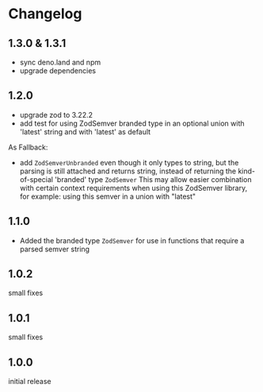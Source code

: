 # Changelog

## 1.3.0 & 1.3.1

- sync deno.land and npm
- upgrade dependencies

## 1.2.0

- upgrade zod to 3.22.2
- add test for using ZodSemver branded type in an optional union with 'latest' string and with 'latest' as default

As Fallback:

- add `ZodSemverUnbranded` even though it only types to string, but the parsing is still attached and returns string,
  instead of returning the kind-of-special 'branded' type `ZodSemver`
  This may allow easier combination with certain context requirements when using this ZodSemver library,
  for example: using this semver in a union with "latest"

## 1.1.0

- Added the branded type `ZodSemver` for use in functions that require a parsed semver string

## 1.0.2

small fixes

## 1.0.1

small fixes

## 1.0.0

initial release
